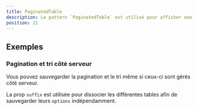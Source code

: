 ```yaml
---
title: PaginatedTable
description: Le pattern `PaginatedTable` est utilisé pour afficher une `VDataTable` avec une pagination persistante.
position: 21
---
```


<doc-tabs>

<doc-tab-item label="Utilisation">

<doc-example file="paginated-table/usage"></doc-example>

## Exemples

### Pagination et tri côté serveur

Vous pouvez sauvegarder la pagination et le tri même si ceux-ci sont gérés côté serveur.

<doc-alert type="info">

La prop `suffix` est utilisée pour dissocier les différentes tables afin de sauvegarder leurs `options` indépendamment.

</doc-alert>

<doc-example file="paginated-table/api"></doc-example>

</doc-tab-item>

<doc-tab-item label="API">
<doc-api name="paginated-table"></doc-api>
</doc-tab-item>

</doc-tabs>
